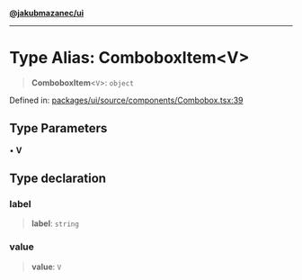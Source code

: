 [**@jakubmazanec/ui**](../README.md)

---

# Type Alias: ComboboxItem\<V\>

> **ComboboxItem**\<`V`\>: `object`

Defined in:
[packages/ui/source/components/Combobox.tsx:39](https://github.com/jakubmazanec/tools/blob/76a9140b954a789a6120dd2126b179ec0180d7e9/packages/ui/source/components/Combobox.tsx#L39)

## Type Parameters

• **V**

## Type declaration

### label

> **label**: `string`

### value

> **value**: `V`
